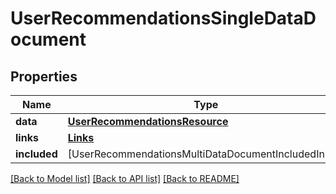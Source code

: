 # UserRecommendationsSingleDataDocument

## Properties
Name | Type | Description | Notes
------------ | ------------- | ------------- | -------------
**data** | [**UserRecommendationsResource**](UserRecommendationsResource.md) |  | [optional] 
**links** | [**Links**](Links.md) |  | [optional] 
**included** | [UserRecommendationsMultiDataDocumentIncludedInner] |  | [optional] 

[[Back to Model list]](../README.md#documentation-for-models) [[Back to API list]](../README.md#documentation-for-api-endpoints) [[Back to README]](../README.md)



